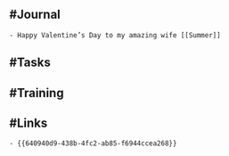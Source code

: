## #Journal
	- Happy Valentine’s Day to my amazing wife [[Summer]]
## #Tasks
## #Training
## #Links
	- {{640940d9-438b-4fc2-ab85-f6944ccea268}}